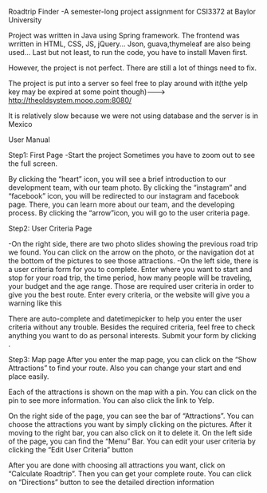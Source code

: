 Roadtrip Finder
-A semester-long project assignment for CSI3372 at Baylor University

Project was written in Java using Spring framework. The frontend was wrritten in HTML, CSS, JS, jQuery...
Json, guava,thymeleaf are also being used... Last but not least, to run the code, you have to install Maven first. 

However, the project is not perfect. There are still a lot of things need to fix. 

The project is put into a server so feel free to play around with it(the yelp key may be expired at some point though)---> http://theoldsystem.mooo.com:8080/

It is relatively slow because we were not using database and the server is in Mexico


User Manual

Step1: First Page
-Start the project
Sometimes you have to zoom out to see the full screen.

By clicking  the “heart” icon, you will see a brief introduction to our development team, with our team photo.
By clicking  the “instagram” and “facebook”  icon, you will be redirected to our instagram and facebook page. There, you can learn more about our team, and the developing process.
By clicking the “arrow”icon, you will go to the user criteria page.

Step2: User Criteria Page

-On the right side, there are two photo slides showing the previous road trip we found. You can click on the arrow on the photo, or the navigation dot at the bottom of the pictures to see those attractions.
-On the left side, there is a user criteria form for you to complete. Enter where you want to start and stop for your road trip, the time period, how many people will be traveling, your budget and the age range. Those are required user criteria in order to give you the best route. Enter every criteria, or the website will give you a warning like this

There are auto-complete and datetimepicker to help you enter the user criteria without any trouble.
Besides the required criteria, feel free to check anything you want to do as personal interests. Submit your form by clicking . 


Step3: Map page
After you enter the map page, you can click on the “Show Attractions” to find your route. Also you can change your start and end place easily.

Each of the attractions is shown on the map with a pin. You can click on the pin to see more information. You can also click the link to Yelp.


On the right side of the page, you can see the bar of “Attractions”. You can choose the attractions you want by simply clicking on the pictures. After it moving to the right bar, you can also click on it to delete it.
On the left side of the page, you can find the “Menu” Bar. 
You can edit your user criteria by clicking the “Edit User Criteria” button

After you are done with choosing all attractions you want, click on “Calculate Roadtrip”. Then you can get your complete route.
You can click on “Directions” button to see the detailed direction information

